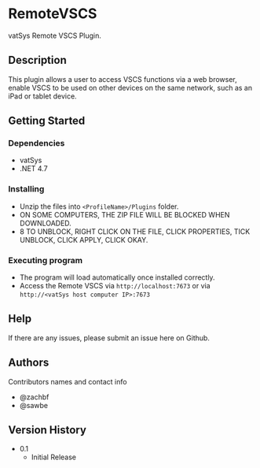 # RemoteVSCS

vatSys Remote VSCS Plugin.

## Description

This plugin allows a user to access VSCS functions via a web browser, enable VSCS to be used on other devices on the same network, such as an iPad or tablet device.

## Getting Started

### Dependencies

* vatSys
* .NET 4.7

### Installing

* Unzip the files into `<ProfileName>/Plugins` folder.
* ON SOME COMPUTERS, THE ZIP FILE WILL BE BLOCKED WHEN DOWNLOADED.
* 8 TO UNBLOCK, RIGHT CLICK ON THE FILE, CLICK PROPERTIES, TICK UNBLOCK, CLICK APPLY, CLICK OKAY.

### Executing program

* The program will load automatically once installed correctly.
* Access the Remote VSCS via `http://localhost:7673` or via `http://<vatSys host computer IP>:7673`

## Help

If there are any issues, please submit an issue here on Github.

## Authors

Contributors names and contact info

* @zachbf
* @sawbe

## Version History

* 0.1
    * Initial Release
